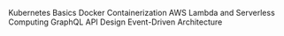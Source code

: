 Kubernetes Basics
Docker Containerization
AWS Lambda and Serverless Computing
GraphQL API Design
Event-Driven Architecture